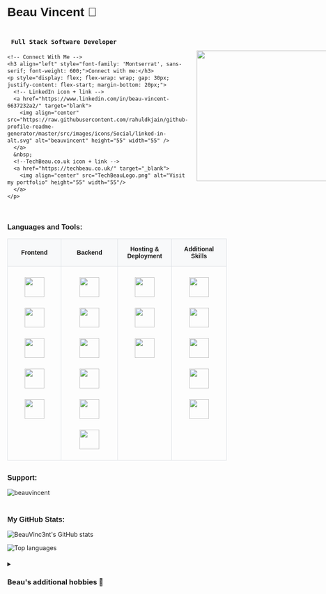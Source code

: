 <!-- Add "Montserrat Semibold 600" styling -->
<h1 align="left" style="font-family: 'Montserrat', sans-serif; font-weight: 600;">
  Beau Vincent 🚀
</h1>

<!-- Profile views tab 
<p align="right" style="font-family: 'Montserrat', sans-serif; font-weight: 600;"> 
  <img src="https://komarev.com/ghpvc/?username=beauvinc3nt&label=Profile%20views&color=0e75b6&style=flat" alt="beauvinc3nt" /> 
</p>  -->

<!-- Header Section: Title and Connect Info in Flex Row -->
<div style="display: flex; align-items: center; justify-content: space-between; margin-bottom: 40px; gap: 20px;">
  <!-- Left side: Title and Connect Info -->
  <div style="flex: 1;">
    <!-- Beau's expertise title -->
    <h3 align="left" style="font-family: 'Montserrat'; font-weight: 800;">
      <code> Full Stack Software Developer </code>
    </h3>

    <!-- Connect With Me -->
    <h3 align="left" style="font-family: 'Montserrat', sans-serif; font-weight: 600;">Connect with me:</h3>
    <p style="display: flex; flex-wrap: wrap; gap: 30px; justify-content: flex-start; margin-bottom: 20px;">
      <!-- LinkedIn icon + link -->
      <a href="https://www.linkedin.com/in/beau-vincent-6637232a2/" target="blank">
        <img align="center" src="https://raw.githubusercontent.com/rahuldkjain/github-profile-readme-generator/master/src/images/icons/Social/linked-in-alt.svg" alt="beauvincent" height="55" width="55" />
      </a>
      &nbsp;
      <!--TechBeau.co.uk icon + link -->
      <a href="https://techbeau.co.uk/" target="_blank">
        <img align="center" src="TechBeauLogo.png" alt="Visit my portfolio" height="55" width="55"/>
      </a>
    </p>
  </div>

  <!-- Right side: Spinning hacker gif -->
  <div style="flex-shrink: 0;">
    <img src="https://www.gifcen.com/wp-content/uploads/2023/07/hacker-gif-8.gif" width="300" height="300">
  </div>
</div>

<!-- Main content container -->
<div style="margin: 20px 0;">
  <!-- Languages and Tools -->
  <h3 align="left" style="font-family: 'Montserrat', sans-serif; font-weight: 600;">Languages and Tools:</h3>
  
  <!-- Skills Table -->
  <table style="width: 100%; border-collapse: collapse; margin-bottom: 30px;">
    <thead>
      <tr style="background-color: #f8f9fa;">
        <th style="padding: 15px; text-align: center; font-family: 'Montserrat', sans-serif; font-weight: 600; border: 1px solid #dee2e6;">Frontend</th>
        <th style="padding: 15px; text-align: center; font-family: 'Montserrat', sans-serif; font-weight: 600; border: 1px solid #dee2e6;">Backend</th>
        <th style="padding: 15px; text-align: center; font-family: 'Montserrat', sans-serif; font-weight: 600; border: 1px solid #dee2e6;">Hosting & Deployment</th>
        <th style="padding: 15px; text-align: center; font-family: 'Montserrat', sans-serif; font-weight: 600; border: 1px solid #dee2e6;">Additional Skills</th>
      </tr>
    </thead>
    <tbody>
      <tr>
        <td style="padding: 20px; text-align: center; vertical-align: top; border: 1px solid #dee2e6;">
          <div style="display: flex; flex-wrap: wrap; gap: 15px; justify-content: center;">
            <img src="https://cdn.jsdelivr.net/gh/devicons/devicon@latest/icons/javascript/javascript-original.svg" width="45" height="45" style="margin: 5px;"/>
            <img src="https://cdn.jsdelivr.net/gh/devicons/devicon@latest/icons/react/react-original-wordmark.svg" width="45" height="45" style="margin: 5px;"/>
            <img src="https://cdn.jsdelivr.net/gh/devicons/devicon@latest/icons/nextjs/nextjs-original.svg" width="45" height="45" style="margin: 5px;"/>
            <img src="https://cdn.jsdelivr.net/gh/devicons/devicon@latest/icons/tailwindcss/tailwindcss-original.svg" width="45" height="45" style="margin: 5px;"/>
            <img src="https://cdn.jsdelivr.net/gh/devicons/devicon@latest/icons/vitejs/vitejs-original.svg" width="45" height="45" style="margin: 5px;"/>
          </div>
        </td>
        <td style="padding: 20px; text-align: center; vertical-align: top; border: 1px solid #dee2e6;">
          <div style="display: flex; flex-wrap: wrap; gap: 15px; justify-content: center;">
            <img src="https://cdn.jsdelivr.net/gh/devicons/devicon@latest/icons/nodejs/nodejs-original-wordmark.svg" width="45" height="45" style="margin: 5px;"/>
            <img src="https://cdn.jsdelivr.net/gh/devicons/devicon@latest/icons/express/express-original-wordmark.svg" width="45" height="45" style="margin: 5px;"/>
            <img src="https://cdn.jsdelivr.net/gh/devicons/devicon@latest/icons/postgresql/postgresql-original.svg" width="45" height="45" style="margin: 5px;"/>
            <img src="https://cdn.jsdelivr.net/gh/devicons/devicon@latest/icons/mongodb/mongodb-original-wordmark.svg" width="45" height="45" style="margin: 5px;"/>
            <img src="https://cdn.jsdelivr.net/gh/devicons/devicon@latest/icons/socketio/socketio-original-wordmark.svg" width="45" height="45" style="margin: 5px;"/>
            <img src="https://cdn.jsdelivr.net/gh/devicons/devicon@latest/icons/supabase/supabase-original.svg" width="45" height="45" style="margin: 5px;"/>
          </div>
        </td>
        <td style="padding: 20px; text-align: center; vertical-align: top; border: 1px solid #dee2e6;">
          <div style="display: flex; flex-wrap: wrap; gap: 15px; justify-content: center;">
            <img src="https://cdn.jsdelivr.net/gh/devicons/devicon@latest/icons/vercel/vercel-original-wordmark.svg" width="45" height="45" style="margin: 5px;"/>
            <img src="https://cdn.jsdelivr.net/gh/devicons/devicon@latest/icons/netlify/netlify-original-wordmark.svg" width="45" height="45" style="margin: 5px;"/>
            <img src="https://cdn.jsdelivr.net/gh/devicons/devicon@latest/icons/firebase/firebase-original.svg" width="45" height="45" style="margin: 5px;"/>
          </div>
        </td>
        <td style="padding: 20px; text-align: center; vertical-align: top; border: 1px solid #dee2e6;">
          <div style="display: flex; flex-wrap: wrap; gap: 15px; justify-content: center;">
            <img src="https://cdn.jsdelivr.net/gh/devicons/devicon@latest/icons/vscode/vscode-original.svg" width="45" height="45" style="margin: 5px;"/>
            <img src="https://cdn.jsdelivr.net/gh/devicons/devicon@latest/icons/git/git-original.svg" width="45" height="45" style="margin: 5px;"/>
            <img src="https://cdn.jsdelivr.net/gh/devicons/devicon@latest/icons/figma/figma-original.svg" width="45" height="45" style="margin: 5px;"/>
            <img src="https://cdn.jsdelivr.net/gh/devicons/devicon@latest/icons/jest/jest-plain.svg" width="45" height="45" style="margin: 5px;"/>
            <img src="https://cdn.jsdelivr.net/gh/devicons/devicon@latest/icons/postman/postman-original.svg" width="45" height="45" style="margin: 5px;"/>
          </div>
        </td>
      </tr>
    </tbody>
  </table>

  <!-- Support Section -->
  <h3 align="left" style="font-family: 'Montserrat', sans-serif; font-weight: 600;">Support:</h3>
  <p style="margin-bottom: 20px;">
    <a href="https://www.buymeacoffee.com/beauvincent"> 
      <img align="left" src="https://cdn.buymeacoffee.com/buttons/v2/default-yellow.png" height="50" width="210" alt="beauvincent" />
    </a>
  </p>

</div>
<br><br>
<!-- Separate GitHub Stats Section -->
<div style="margin: 20px 0;">
  <h3 align="left" style="font-family: 'Montserrat', sans-serif; font-weight: 600;">My GitHub Stats:</h3>
  <p align="left">
    <img src="https://github-readme-stats.vercel.app/api?username=BeauVinc3nt&show_icons=true&theme=radical&cache_seconds=1800" alt="BeauVinc3nt's GitHub stats" />  <!-- Cache seconds ensures the values are updated frequently-->
  </p>

  <!-- Top Languages -->
  <p align="left">
    <img src="https://github-readme-stats.vercel.app/api/top-langs/?username=BeauVinc3nt&layout=compact&theme=radical" alt="Top languages" />
  </p>
</div>

<!-- Adding drop down section for my personal hobbies-->
<details>
  <summary><h3> Beau's additional hobbies 📜</h3></summary>
  <div style="font-family: 'Montserrat';">
    <div>- Chess♟️</div>
    <div>- Problem Solving 🧠</div>
    <div>- Exercising 🏋🏻‍♂️</div>
    <div>- Health and Wellbeing 🍎</div>
    <div>- Videography 📷</div>
  </div>
</details>
  
<!-- Adding Responsive CSS by wrapping in a div func -> cannot directly use CSS in ReadMe file. -->
<div style=
  @media (max-width: 768px) {
    div[style*="display: flex"] a {
      width: 30%; /* Ensures 3 icons per row on smaller screens */
      text-align: center; /* Aligns icons within their row */
      margin: 0 auto; /* Centers icons horizontally */
    }
  }
</div>
